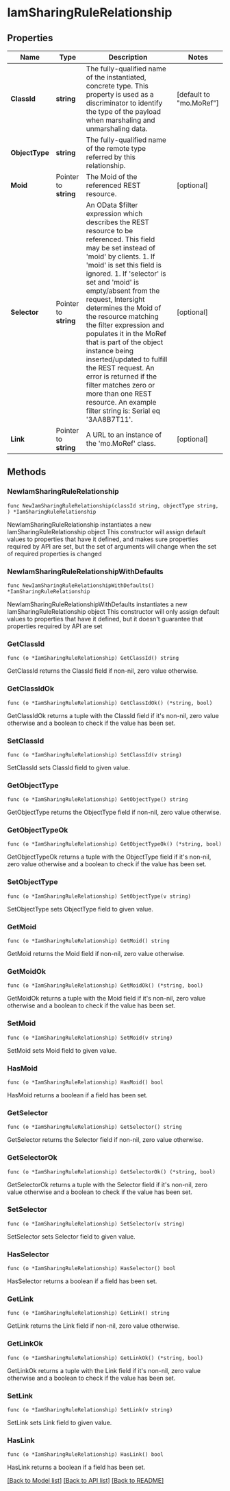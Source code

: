 # IamSharingRuleRelationship

## Properties

Name | Type | Description | Notes
------------ | ------------- | ------------- | -------------
**ClassId** | **string** | The fully-qualified name of the instantiated, concrete type. This property is used as a discriminator to identify the type of the payload when marshaling and unmarshaling data. | [default to "mo.MoRef"]
**ObjectType** | **string** | The fully-qualified name of the remote type referred by this relationship. | 
**Moid** | Pointer to **string** | The Moid of the referenced REST resource. | [optional] 
**Selector** | Pointer to **string** | An OData $filter expression which describes the REST resource to be referenced. This field may be set instead of &#39;moid&#39; by clients. 1. If &#39;moid&#39; is set this field is ignored. 1. If &#39;selector&#39; is set and &#39;moid&#39; is empty/absent from the request, Intersight determines the Moid of the resource matching the filter expression and populates it in the MoRef that is part of the object instance being inserted/updated to fulfill the REST request. An error is returned if the filter matches zero or more than one REST resource. An example filter string is: Serial eq &#39;3AA8B7T11&#39;. | [optional] 
**Link** | Pointer to **string** | A URL to an instance of the &#39;mo.MoRef&#39; class. | [optional] 

## Methods

### NewIamSharingRuleRelationship

`func NewIamSharingRuleRelationship(classId string, objectType string, ) *IamSharingRuleRelationship`

NewIamSharingRuleRelationship instantiates a new IamSharingRuleRelationship object
This constructor will assign default values to properties that have it defined,
and makes sure properties required by API are set, but the set of arguments
will change when the set of required properties is changed

### NewIamSharingRuleRelationshipWithDefaults

`func NewIamSharingRuleRelationshipWithDefaults() *IamSharingRuleRelationship`

NewIamSharingRuleRelationshipWithDefaults instantiates a new IamSharingRuleRelationship object
This constructor will only assign default values to properties that have it defined,
but it doesn't guarantee that properties required by API are set

### GetClassId

`func (o *IamSharingRuleRelationship) GetClassId() string`

GetClassId returns the ClassId field if non-nil, zero value otherwise.

### GetClassIdOk

`func (o *IamSharingRuleRelationship) GetClassIdOk() (*string, bool)`

GetClassIdOk returns a tuple with the ClassId field if it's non-nil, zero value otherwise
and a boolean to check if the value has been set.

### SetClassId

`func (o *IamSharingRuleRelationship) SetClassId(v string)`

SetClassId sets ClassId field to given value.


### GetObjectType

`func (o *IamSharingRuleRelationship) GetObjectType() string`

GetObjectType returns the ObjectType field if non-nil, zero value otherwise.

### GetObjectTypeOk

`func (o *IamSharingRuleRelationship) GetObjectTypeOk() (*string, bool)`

GetObjectTypeOk returns a tuple with the ObjectType field if it's non-nil, zero value otherwise
and a boolean to check if the value has been set.

### SetObjectType

`func (o *IamSharingRuleRelationship) SetObjectType(v string)`

SetObjectType sets ObjectType field to given value.


### GetMoid

`func (o *IamSharingRuleRelationship) GetMoid() string`

GetMoid returns the Moid field if non-nil, zero value otherwise.

### GetMoidOk

`func (o *IamSharingRuleRelationship) GetMoidOk() (*string, bool)`

GetMoidOk returns a tuple with the Moid field if it's non-nil, zero value otherwise
and a boolean to check if the value has been set.

### SetMoid

`func (o *IamSharingRuleRelationship) SetMoid(v string)`

SetMoid sets Moid field to given value.

### HasMoid

`func (o *IamSharingRuleRelationship) HasMoid() bool`

HasMoid returns a boolean if a field has been set.

### GetSelector

`func (o *IamSharingRuleRelationship) GetSelector() string`

GetSelector returns the Selector field if non-nil, zero value otherwise.

### GetSelectorOk

`func (o *IamSharingRuleRelationship) GetSelectorOk() (*string, bool)`

GetSelectorOk returns a tuple with the Selector field if it's non-nil, zero value otherwise
and a boolean to check if the value has been set.

### SetSelector

`func (o *IamSharingRuleRelationship) SetSelector(v string)`

SetSelector sets Selector field to given value.

### HasSelector

`func (o *IamSharingRuleRelationship) HasSelector() bool`

HasSelector returns a boolean if a field has been set.

### GetLink

`func (o *IamSharingRuleRelationship) GetLink() string`

GetLink returns the Link field if non-nil, zero value otherwise.

### GetLinkOk

`func (o *IamSharingRuleRelationship) GetLinkOk() (*string, bool)`

GetLinkOk returns a tuple with the Link field if it's non-nil, zero value otherwise
and a boolean to check if the value has been set.

### SetLink

`func (o *IamSharingRuleRelationship) SetLink(v string)`

SetLink sets Link field to given value.

### HasLink

`func (o *IamSharingRuleRelationship) HasLink() bool`

HasLink returns a boolean if a field has been set.


[[Back to Model list]](../README.md#documentation-for-models) [[Back to API list]](../README.md#documentation-for-api-endpoints) [[Back to README]](../README.md)



